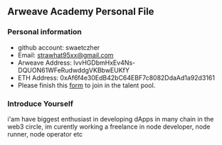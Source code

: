 ## Arweave Academy Personal File

### Personal information

- github account: swaetczher
- Email: strawhat95xx@gmail.com
- Arweave Address: lvvHGDbmHxEv4Ns-DQUON61WFeRudwddgVKBbwEUKfY
- ETH Address: 0xAf6f4e30EdB42bC64EBF7c8082DdaAd1a92d3161
- Please finish this [form](https://docs.google.com/forms/d/e/1FAIpQLSfWA5fIIcBgmRppm3jNz5vmf9Mai_QMVil-2pO4r7YKn_Zhtw/viewform?usp=sf_link) to join in the talent pool.

### Introduce Yourself
 i'am have biggest enthusiast in developing dApps in many chain in the web3 circle, im curently working a freelance in node developer, node runner, node operator etc

